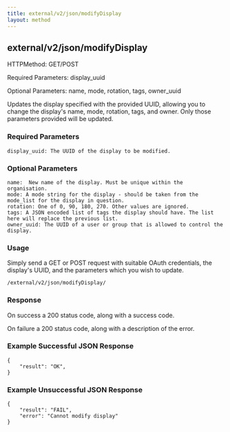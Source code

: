 ```yaml
---
title: external/v2/json/modifyDisplay
layout: method
---
```

## external/v2/json/modifyDisplay

HTTPMethod: GET/POST

Required Parameters: display_uuid

Optional Parameters: name, mode, rotation, tags, owner_uuid


Updates the display specified with the provided UUID, allowing you to change the display's name, mode, rotation, tags, and owner. Only those parameters provided will be updated.

### Required Parameters

    display_uuid: The UUID of the display to be modified.

### Optional Parameters

    name:  New name of the display. Must be unique within the organisation.
    mode: A mode string for the display - should be taken from the mode_list for the display in question.
    rotation: One of 0, 90, 180, 270. Other values are ignored.
    tags: A JSON encoded list of tags the display should have. The list here will replace the previous list.
    owner_uuid: The UUID of a user or group that is allowed to control the display. 

### Usage

Simply send a GET or POST request with suitable OAuth credentials, the display's UUID, and the parameters which you wish to update.

`/external/v2/json/modifyDisplay/`

### Response

On success a 200 status code, along with a success code.

On failure a 200 status code, along with a description of the error.

### Example Successful JSON Response

    {
        "result": "OK",
    }

### Example Unsuccessful JSON Response

    {
        "result": "FAIL",
        "error": "Cannot modify display" 
    }